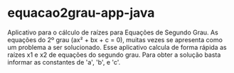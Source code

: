 # equacao2grau-app-java

Aplicativo para o cálculo de raízes para Equações de Segundo Grau. 
As equações do 2º grau (ax² + bx + c = 0), muitas vezes se apresenta como um problema a ser solucionado.
Esse aplicativo calcula de forma rápida as raízes x1 e x2 de equações do segundo grau.
Para obter a solução basta informar as constantes de 'a', 'b', e 'c'.


